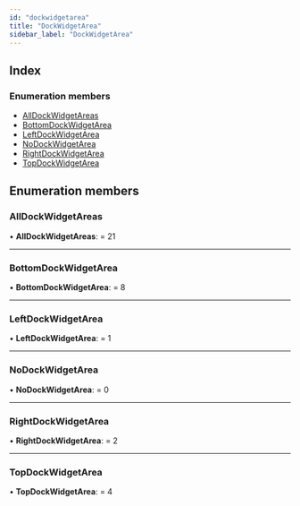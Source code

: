 ```yaml
---
id: "dockwidgetarea"
title: "DockWidgetArea"
sidebar_label: "DockWidgetArea"
---
```


## Index

### Enumeration members

* [AllDockWidgetAreas](dockwidgetarea.md#alldockwidgetareas)
* [BottomDockWidgetArea](dockwidgetarea.md#bottomdockwidgetarea)
* [LeftDockWidgetArea](dockwidgetarea.md#leftdockwidgetarea)
* [NoDockWidgetArea](dockwidgetarea.md#nodockwidgetarea)
* [RightDockWidgetArea](dockwidgetarea.md#rightdockwidgetarea)
* [TopDockWidgetArea](dockwidgetarea.md#topdockwidgetarea)

## Enumeration members

###  AllDockWidgetAreas

• **AllDockWidgetAreas**: = 21

___

###  BottomDockWidgetArea

• **BottomDockWidgetArea**: = 8

___

###  LeftDockWidgetArea

• **LeftDockWidgetArea**: = 1

___

###  NoDockWidgetArea

• **NoDockWidgetArea**: = 0

___

###  RightDockWidgetArea

• **RightDockWidgetArea**: = 2

___

###  TopDockWidgetArea

• **TopDockWidgetArea**: = 4

